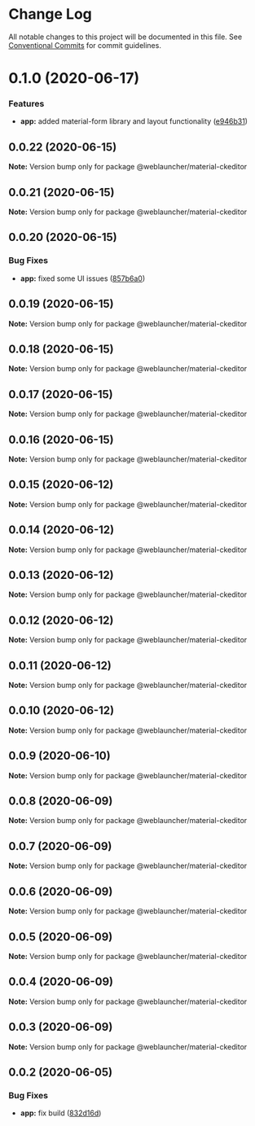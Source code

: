 # Change Log

All notable changes to this project will be documented in this file.
See [Conventional Commits](https://conventionalcommits.org) for commit guidelines.

# 0.1.0 (2020-06-17)


### Features

* **app:** added material-form library and layout functionality ([e946b31](https://github.com/WebLauncher/angular-material-administration/commit/e946b3196ea9e10a1c2b99093a456699fd379602))





## 0.0.22 (2020-06-15)

**Note:** Version bump only for package @weblauncher/material-ckeditor





## 0.0.21 (2020-06-15)

**Note:** Version bump only for package @weblauncher/material-ckeditor





## 0.0.20 (2020-06-15)


### Bug Fixes

* **app:** fixed some UI issues ([857b6a0](https://github.com/WebLauncher/angular-material-administration/commit/857b6a017e3ffa0bf3dd4d6657e2b5a366502f4a))





## 0.0.19 (2020-06-15)

**Note:** Version bump only for package @weblauncher/material-ckeditor





## 0.0.18 (2020-06-15)

**Note:** Version bump only for package @weblauncher/material-ckeditor





## 0.0.17 (2020-06-15)

**Note:** Version bump only for package @weblauncher/material-ckeditor





## 0.0.16 (2020-06-15)

**Note:** Version bump only for package @weblauncher/material-ckeditor





## 0.0.15 (2020-06-12)

**Note:** Version bump only for package @weblauncher/material-ckeditor





## 0.0.14 (2020-06-12)

**Note:** Version bump only for package @weblauncher/material-ckeditor





## 0.0.13 (2020-06-12)

**Note:** Version bump only for package @weblauncher/material-ckeditor





## 0.0.12 (2020-06-12)

**Note:** Version bump only for package @weblauncher/material-ckeditor





## 0.0.11 (2020-06-12)

**Note:** Version bump only for package @weblauncher/material-ckeditor





## 0.0.10 (2020-06-12)

**Note:** Version bump only for package @weblauncher/material-ckeditor





## 0.0.9 (2020-06-10)

**Note:** Version bump only for package @weblauncher/material-ckeditor





## 0.0.8 (2020-06-09)

**Note:** Version bump only for package @weblauncher/material-ckeditor





## 0.0.7 (2020-06-09)

**Note:** Version bump only for package @weblauncher/material-ckeditor





## 0.0.6 (2020-06-09)

**Note:** Version bump only for package @weblauncher/material-ckeditor





## 0.0.5 (2020-06-09)

**Note:** Version bump only for package @weblauncher/material-ckeditor





## 0.0.4 (2020-06-09)

**Note:** Version bump only for package @weblauncher/material-ckeditor





## 0.0.3 (2020-06-09)

**Note:** Version bump only for package @weblauncher/material-ckeditor





## 0.0.2 (2020-06-05)


### Bug Fixes

* **app:** fix build ([832d16d](https://github.com/WebLauncher/angular-material-administration/commit/832d16d5d443d9ead5d29bd5fd6a7c478c9108a2))
